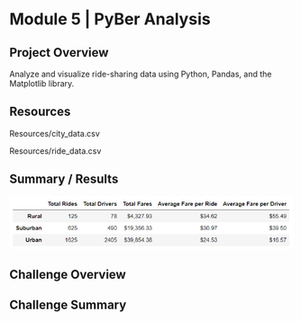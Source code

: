# Module 5 | PyBer Analysis

## Project Overview
Analyze and visualize ride-sharing data using Python, Pandas, and the Matplotlib library.

## Resources
Resources/city_data.csv

Resources/ride_data.csv

## Summary / Results
![City Type Summary Analysis](https://github.com/lnharvin/pyber_analysis/blob/main/images/city_type_summary_analysis.png)

## Challenge Overview

## Challenge Summary
